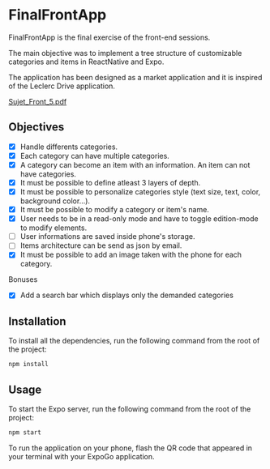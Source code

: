 # FinalFrontApp

FinalFrontApp is the final exercise of the front-end sessions.

The main objective was to implement a tree structure of customizable categories and items in ReactNative and Expo.

The application has been designed as a market application and it is inspired of the Leclerc Drive application.

[Sujet_Front_5.pdf](https://github.com/Guillaume-Vacelet/AI-Entrepreneurship/files/6255037/Sujet_Front_5.pdf)

## Objectives

- [x] Handle differents categories.
- [x] Each category can have multiple categories.
- [x] A category can become an item with an information. An item can not have categories.
- [x] It must be possible to define atleast 3 layers of depth.
- [x] It must be possible to personalize categories style (text size, text, color, background color...).
- [x] It must be possible to modify a category or item's name.
- [x] User needs to be in a read-only mode and have to toggle edition-mode to modify elements.
- [ ] User informations are saved inside phone's storage.
- [ ] Items architecture can be send as json by email.
- [x] It must be possible to add an image taken with the phone for each category.

Bonuses

- [x] Add a search bar which displays only the demanded categories

## Installation


To install all the dependencies, run the following command from the root of the project:

```bash
npm install
```

## Usage

To start the Expo server, run the following command from the root of the project:

```bash
npm start
```

To run the application on your phone, flash the QR code that appeared in your terminal with your ExpoGo application.
